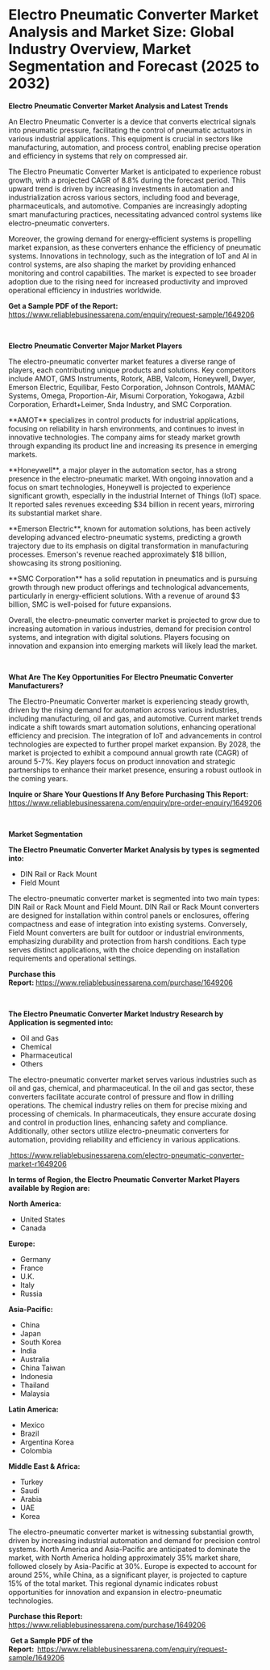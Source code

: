 <p><h1>Electro Pneumatic Converter Market Analysis and Market Size: Global Industry Overview, Market Segmentation and Forecast (2025 to 2032)</h1></p><p><strong>Electro Pneumatic Converter Market Analysis and Latest Trends</strong></p>
<p><p>An Electro Pneumatic Converter is a device that converts electrical signals into pneumatic pressure, facilitating the control of pneumatic actuators in various industrial applications. This equipment is crucial in sectors like manufacturing, automation, and process control, enabling precise operation and efficiency in systems that rely on compressed air.</p><p>The Electro Pneumatic Converter Market is anticipated to experience robust growth, with a projected CAGR of 8.8% during the forecast period. This upward trend is driven by increasing investments in automation and industrialization across various sectors, including food and beverage, pharmaceuticals, and automotive. Companies are increasingly adopting smart manufacturing practices, necessitating advanced control systems like electro-pneumatic converters. </p><p>Moreover, the growing demand for energy-efficient systems is propelling market expansion, as these converters enhance the efficiency of pneumatic systems. Innovations in technology, such as the integration of IoT and AI in control systems, are also shaping the market by providing enhanced monitoring and control capabilities. The market is expected to see broader adoption due to the rising need for increased productivity and improved operational efficiency in industries worldwide.</p></p>
<p><strong>Get a Sample PDF of the Report:&nbsp;</strong> <a href="https://www.reliablebusinessarena.com/enquiry/request-sample/1649206?utm_campaign=3063&utm_medium=2&utm_source=Github&utm_content=ia&utm_term=16042025&utm_id=electro-pneumatic-converter">https://www.reliablebusinessarena.com/enquiry/request-sample/1649206</a></p>
<p>&nbsp;</p>
<p><strong>Electro Pneumatic Converter Major Market Players</strong></p>
<p><p>The electro-pneumatic converter market features a diverse range of players, each contributing unique products and solutions. Key competitors include AMOT, GMS Instruments, Rotork, ABB, Valcom, Honeywell, Dwyer, Emerson Electric, Equilibar, Festo Corporation, Johnson Controls, MAMAC Systems, Omega, Proportion-Air, Misumi Corporation, Yokogawa, Azbil Corporation, Erhardt+Leimer, Snda Industry, and SMC Corporation.</p><p>**AMOT** specializes in control products for industrial applications, focusing on reliability in harsh environments, and continues to invest in innovative technologies. The company aims for steady market growth through expanding its product line and increasing its presence in emerging markets.</p><p>**Honeywell**, a major player in the automation sector, has a strong presence in the electro-pneumatic market. With ongoing innovation and a focus on smart technologies, Honeywell is projected to experience significant growth, especially in the industrial Internet of Things (IoT) space. It reported sales revenues exceeding $34 billion in recent years, mirroring its substantial market share.</p><p>**Emerson Electric**, known for automation solutions, has been actively developing advanced electro-pneumatic systems, predicting a growth trajectory due to its emphasis on digital transformation in manufacturing processes. Emerson's revenue reached approximately $18 billion, showcasing its strong positioning.</p><p>**SMC Corporation** has a solid reputation in pneumatics and is pursuing growth through new product offerings and technological advancements, particularly in energy-efficient solutions. With a revenue of around $3 billion, SMC is well-poised for future expansions.</p><p>Overall, the electro-pneumatic converter market is projected to grow due to increasing automation in various industries, demand for precision control systems, and integration with digital solutions. Players focusing on innovation and expansion into emerging markets will likely lead the market.</p></p>
<p>&nbsp;</p>
<p><strong>What Are The Key Opportunities For Electro Pneumatic Converter Manufacturers?</strong></p>
<p><p>The Electro-Pneumatic Converter market is experiencing steady growth, driven by the rising demand for automation across various industries, including manufacturing, oil and gas, and automotive. Current market trends indicate a shift towards smart automation solutions, enhancing operational efficiency and precision. The integration of IoT and advancements in control technologies are expected to further propel market expansion. By 2028, the market is projected to exhibit a compound annual growth rate (CAGR) of around 5-7%. Key players focus on product innovation and strategic partnerships to enhance their market presence, ensuring a robust outlook in the coming years.</p></p>
<p><strong>Inquire or Share Your Questions If Any Before Purchasing This Report:</strong> <a href="https://www.reliablebusinessarena.com/enquiry/pre-order-enquiry/1649206?utm_campaign=3063&utm_medium=2&utm_source=Github&utm_content=ia&utm_term=16042025&utm_id=electro-pneumatic-converter">https://www.reliablebusinessarena.com/enquiry/pre-order-enquiry/1649206</a></p>
<p>&nbsp;</p>
<p><strong>Market Segmentation</strong></p>
<p><strong>The Electro Pneumatic Converter Market Analysis by types is segmented into:</strong></p>
<p><ul><li>DIN Rail or Rack Mount</li><li>Field Mount</li></ul></p>
<p><p>The electro-pneumatic converter market is segmented into two main types: DIN Rail or Rack Mount and Field Mount. DIN Rail or Rack Mount converters are designed for installation within control panels or enclosures, offering compactness and ease of integration into existing systems. Conversely, Field Mount converters are built for outdoor or industrial environments, emphasizing durability and protection from harsh conditions. Each type serves distinct applications, with the choice depending on installation requirements and operational settings.</p></p>
<p><strong>Purchase this Report:&nbsp;</strong><a href="https://www.reliablebusinessarena.com/purchase/1649206?utm_campaign=3063&utm_medium=2&utm_source=Github&utm_content=ia&utm_term=16042025&utm_id=electro-pneumatic-converter">https://www.reliablebusinessarena.com/purchase/1649206</a></p>
<p>&nbsp;</p>
<p><strong>The Electro Pneumatic Converter Market Industry Research by Application is segmented into:</strong></p>
<p><ul><li>Oil and Gas</li><li>Chemical</li><li>Pharmaceutical</li><li>Others</li></ul></p>
<p><p>The electro-pneumatic converter market serves various industries such as oil and gas, chemical, and pharmaceutical. In the oil and gas sector, these converters facilitate accurate control of pressure and flow in drilling operations. The chemical industry relies on them for precise mixing and processing of chemicals. In pharmaceuticals, they ensure accurate dosing and control in production lines, enhancing safety and compliance. Additionally, other sectors utilize electro-pneumatic converters for automation, providing reliability and efficiency in various applications.</p></p>
<p><a href="https://www.reliablebusinessarena.com/electro-pneumatic-converter-market-r1649206?utm_campaign=3063&utm_medium=2&utm_source=Github&utm_content=ia&utm_term=16042025&utm_id=electro-pneumatic-converter">&nbsp;https://www.reliablebusinessarena.com/electro-pneumatic-converter-market-r1649206</a></p>
<p><strong>In terms of Region, the Electro Pneumatic Converter Market Players available by Region are:</strong></p>
<p>
    <p> <strong> North America: </strong>
        <ul>
            <li>United States</li>
            <li>Canada</li>
        </ul>
        </p> 
    <p> <strong> Europe: </strong>
        <ul>
            <li>Germany</li>
            <li>France</li>
            <li>U.K.</li>
            <li>Italy</li>
            <li>Russia</li>
        </ul>
        </p> 
    <p> <strong> Asia-Pacific: </strong>
        <ul>
            <li>China</li>
            <li>Japan</li>
            <li>South Korea</li>
            <li>India</li>
            <li>Australia</li>
            <li>China Taiwan</li>
            <li>Indonesia</li>
            <li>Thailand</li>
            <li>Malaysia</li>
        </ul>
        </p> 
    <p> <strong> Latin America: </strong>
        <ul>
            <li>Mexico</li>
            <li>Brazil</li>
            <li>Argentina Korea</li>
            <li>Colombia</li>
        </ul>
        </p> 
    <p> <strong> Middle East & Africa: </strong>
        <ul>
            <li>Turkey</li>
            <li>Saudi</li>
            <li>Arabia</li>
            <li>UAE</li>
            <li>Korea</li>
        </ul>
    </p>
    </p>
<p><p>The electro-pneumatic converter market is witnessing substantial growth, driven by increasing industrial automation and demand for precision control systems. North America and Asia-Pacific are anticipated to dominate the market, with North America holding approximately 35% market share, followed closely by Asia-Pacific at 30%. Europe is expected to account for around 25%, while China, as a significant player, is projected to capture 15% of the total market. This regional dynamic indicates robust opportunities for innovation and expansion in electro-pneumatic technologies.</p></p>
<p><strong>Purchase this Report: </strong><a href="https://www.reliablebusinessarena.com/purchase/1649206?utm_campaign=3063&utm_medium=2&utm_source=Github&utm_content=ia&utm_term=16042025&utm_id=electro-pneumatic-converter">https://www.reliablebusinessarena.com/purchase/1649206</a></p>
<p>&nbsp;<strong>Get a Sample PDF of the Report:&nbsp;&nbsp;</strong><a href="https://www.reliablebusinessarena.com/enquiry/request-sample/1649206?utm_campaign=3063&utm_medium=2&utm_source=Github&utm_content=ia&utm_term=16042025&utm_id=electro-pneumatic-converter">https://www.reliablebusinessarena.com/enquiry/request-sample/1649206</a></p>
<p><strong></strong></p>
<p><p></p><p></p><p></p></p>